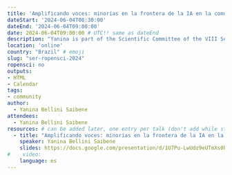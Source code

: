 ```yaml
---
title: 'Amplificando voces: minorías en la frontera de la IA en la comunidad R'
dateStart: '2024-06-04T08:30:00'
dateEnd: '2024-06-04T09:00:00'
date: 2024-06-04T09:00:00 # UTC!! same as dateEnd
description: "Yanina is part of the Scientific Committee of the VIII Seminário Internacional de Estatística com R (SER) and will be presenting how we use AI in our multilingual project."
location: 'online'
country: "Brazil" # emoji
slug: "ser-ropensci-2024"
ropensci: no
outputs: 
- HTML
- Calendar 
tags: 
- community
author:
  - Yanina Bellini Saibene
attendees:
  - Yanina Bellini Saibene
resources: # can be added later, one entry per talk (don't add while still empty, add once there are resources)
  - title: "Amplificando voces: minorías en la frontera de la IA en la comunidad R"
    speaker: Yanina Bellini Saibene
    slides: https://docs.google.com/presentation/d/1U7Pu-LwUdz9eUTmXs0PhQjjvcee-ysUYrfmvEdsTthI/edit?usp=sharing
#    video: 
    language: es
---
```



